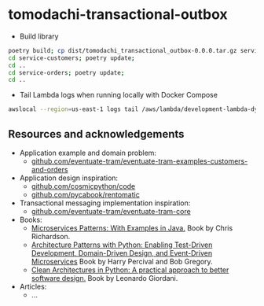 # tomodachi-transactional-outbox

- Build library

```bash
poetry build; cp dist/tomodachi_transactional_outbox-0.0.0.tar.gz service-customers/vendors; cp dist/tomodachi_transactional_outbox-0.0.0.tar.gz service-orders/vendors
cd service-customers; poetry update;
cd ..
cd service-orders; poetry update;
cd ..
```

- Tail Lambda logs when running locally with Docker Compose

```bash
awslocal --region=us-east-1 logs tail /aws/lambda/development-lambda-dynamodb-streams--customers-outbox
```

## Resources and acknowledgements

- Application example and domain problem:
  - [github.com/eventuate-tram/eventuate-tram-examples-customers-and-orders](https://github.com/eventuate-tram/eventuate-tram-examples-customers-and-orders)
- Application design inspiration:
  - [github.com/cosmicpython/code](https://github.com/cosmicpython/code)
  - [github.com/pycabook/rentomatic](https://github.com/pycabook/rentomatic)
- Transactional messaging implementation inspiration:
  - [github.com/eventuate-tram/eventuate-tram-core](https://github.com/eventuate-tram/eventuate-tram-core)
- Books:
  - [Microservices Patterns: With Examples in Java.](https://microservices.io/book) Book by Chris Richardson.
  - [Architecture Patterns with Python: Enabling Test-Driven Development, Domain-Driven Design, and Event-Driven Microservices](https://www.cosmicpython.com/) Book by Harry Percival and Bob Gregory.
  - [Clean Architectures in Python: A practical approach to better software design.](https://leanpub.com/clean-architectures-in-python) Book by Leonardo Giordani.
- Articles:
  - ...
